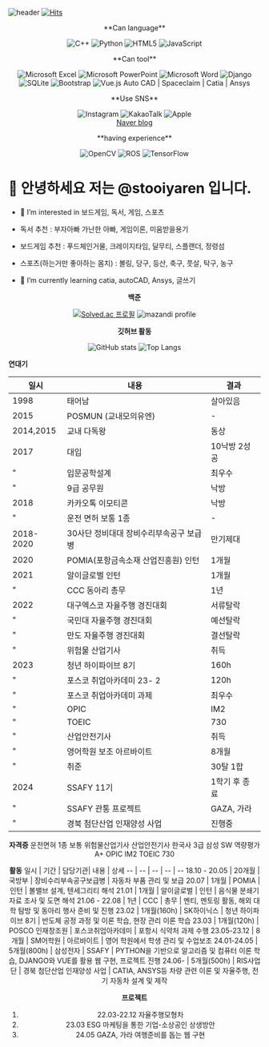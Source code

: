 ![header](https://capsule-render.vercel.app/api?type=wave&color=auto&text=一以貫之)
[![Hits](https://hits.seeyoufarm.com/api/count/incr/badge.svg?tab=overview&from=2024-01-01&to=2024-01-11&url=https%3A%2F%2Fgithub.com%2Fstooiyaren&count_bg=%23000000&title_bg=%2388AFF7&icon=opsgenie.svg&icon_color=%2361E7DB&title=welcome&edge_flat=true)](https://hits.seeyoufarm.com)

<div align=center>
  **Can language**
  
  ![C++](https://img.shields.io/badge/c++-%2300599C.svg?style=for-the-badge&logo=c%2B%2B&logoColor=white)
  ![Python](https://img.shields.io/badge/python-3670A0?style=for-the-badge&logo=python&logoColor=ffdd54)
  ![HTML5](https://img.shields.io/badge/html5-%23E34F26.svg?style=for-the-badge&logo=html5&logoColor=white)
  ![JavaScript](https://img.shields.io/badge/javascript-%23323330.svg?style=for-the-badge&logo=javascript&logoColor=%23F7DF1E)
  
</div>


<div align=center>
  **Can tool**
  
  ![Microsoft Excel](https://img.shields.io/badge/Microsoft_Excel-217346?style=for-the-badge&logo=microsoft-excel&logoColor=white)
  ![Microsoft PowerPoint](https://img.shields.io/badge/Microsoft_PowerPoint-B7472A?style=for-the-badge&logo=microsoft-powerpoint&logoColor=white)
  ![Microsoft Word](https://img.shields.io/badge/Microsoft_Word-2B579A?style=for-the-badge&logo=microsoft-word&logoColor=white)
  ![Django](https://img.shields.io/badge/django-%23092E20.svg?style=for-the-badge&logo=django&logoColor=white)
  ![SQLite](https://img.shields.io/badge/sqlite-%2307405e.svg?style=for-the-badge&logo=sqlite&logoColor=white)
  ![Bootstrap](https://img.shields.io/badge/bootstrap-%238511FA.svg?style=for-the-badge&logo=bootstrap&logoColor=white)
  ![Vue.js](https://img.shields.io/badge/vuejs-%2335495e.svg?style=for-the-badge&logo=vuedotjs&logoColor=%234FC08D)
  Auto CAD | Spaceclaim | Catia | Ansys
</div>

<div align=center>
  **Use SNS**
  
  ![Instagram](https://img.shields.io/badge/Instagram-%23E4405F.svg?style=for-the-badge&logo=Instagram&logoColor=white)
  ![KakaoTalk](https://img.shields.io/badge/kakaotalk-ffcd00.svg?style=for-the-badge&logo=kakaotalk&logoColor=000000)
  ![Apple](https://img.shields.io/badge/Apple-%23000000.svg?style=for-the-badge&logo=apple&logoColor=white)  
  [Naver blog](https://blog.naver.com/jk05117)
</div>

<div align=center>
  **having experience**
 
  ![OpenCV](https://img.shields.io/badge/opencv-%23white.svg?style=for-the-badge&logo=opencv&logoColor=white)
  ![ROS](https://img.shields.io/badge/ros-%230A0FF9.svg?style=for-the-badge&logo=ros&logoColor=white)
  ![TensorFlow](https://img.shields.io/badge/TensorFlow-%23FF6F00.svg?style=for-the-badge&logo=TensorFlow&logoColor=white)
  
</div>

# 👋 안녕하세요 저는 @stooiyaren 입니다.
- 👀 I’m interested in 보드게임, 독서, 게임, 스포츠
 - 독서 추천 : 부자아빠 가난한 아빠, 게임이론, 미움받을용기
 - 보드게임 추천 : 푸드체인거물, 크레이지타임, 달무티, 스플랜더, 정령섬
 - 스포츠(하는거만 좋아하는 몸치) : 볼링, 당구, 등산, 축구, 풋살, 탁구, 농구

- 🌱 I’m currently learning catia, autoCAD, Ansys, 글쓰기

<div align=center>
 
  **백준** 

[![Solved.ac
프로필](http://mazassumnida.wtf/api/generate_badge?boj=jk05117)](https://solved.ac/jk05117)
![mazandi profile](http://mazandi.herokuapp.com/api?handle=jk05117&theme=warm)
</div>


<div align=center>

  **깃허브 활동**
  
![GitHub stats](https://github-readme-stats.vercel.app/api?username=stooiyaren&show_icons=true&theme=radical)
![Top Langs](https://github-readme-stats.vercel.app/api/top-langs/?username=stooiyaren)
</div>


<div align=left>
  

  **연대기**
  
  일시 | 내용 | 결과
  -- | -- | --
  1998 | 태어남 | 살아있음
  2015 | POSMUN (교내모의유엔) | -
  2014,2015| 교내 다독왕 | 동상
  2017 | 대입 | 10낙방 2성공
  " | 입문공학설계 | 최우수
  " | 9급 공무원 | 낙방
  2018 | 카카오톡 이모티콘 | 낙방
  " | 운전 면허 보통 1종 | -
  2018-2020 | 30사단 정비대대 장비수리부속공구 보급병 | 만기제대
  2020 | POMIA(포항금속소재 산업진흥원) 인턴 | 1개월
  2021 | 알이글로벌 인턴 | 1개월
  " | CCC 동아리 총무 | 1년
  2022 | 대구엑스코 자율주행 경진대회 | 서류탈락
  " | 국민대 자율주행 경진대회 | 예선탈락
  " | 만도 자율주행 경진대회 | 결선탈락
  " | 위험물 산업기사 | 취득
  2023 | 청년 하이파이브 8기 | 160h
  " | 포스코 취업아카데미 23- 2 | 120h
  " | 포스코 취업아카데미 과제 | 최우수
  " | OPIC | IM2
  " | TOEIC | 730
  " | 산업안전기사 | 취득
  " | 영어학원 보조 아르바이트 | 8개월
  " | 취준 | 30탈 1합
  2024 | SSAFY 11기 | 1학기 후 종료
  " | SSAFY 관통 프로젝트 | GAZA, 가라
  " | 경북 첨단산업 인재양성 사업 | 진행중
  
</div>


<div align=center>

  **자격증**
  운전면혀 1종 보통
  위험물산업기사
  산업안전기사
  한국사 3급
  삼성 SW 역량평가 A+
  OPIC IM2
  TOEIC 730
  
</div>

<div align=center>

  **활동**
   일시 | 기간 | 담당기관| 내용 | 상세
  -- | -- | -- | -- | -- 
  18.10 - 20.05 | 20개월 | 국방부 | 장비수리부속공구보급병 | 자동차 부품 관리 및 보급 
  20.07 | 1개월 | POMIA | 인턴 | 볼밸브 설계, 텐세그리티 해석
  21.01 | 1개월 | 알이글로벌 | 인턴 | 음식물 분쇄기 자료 조사 및 도면 해석
  21.06 - 22.08 | 1년 | CCC | 총무 | 멘티, 멘토링 활동, 해외 대학 탐방 및 동아리 행사 준비 및 진행
  23.02 | 1개월(160h) | SK하이닉스 | 청년 하이파이브 8기 | 반도체 공정 과정 및 이론 학습, 현장 관리 이론 학습
  23.03 | 1개월(120h) | POSCO 인재창조원 | 포스코취업아카데미 | 포항시 식약처 과제 수행
  23.05-23.12 | 8개월 | SM어학원 | 아르바이트 | 영어 학원에서 학생 관리 및 수업보조
  24.01-24.05 | 5개월(800h) | 삼성전자 | SSAFY | PYTHON을 기반으로 알고리즘 및 컴퓨터 이론 학습, DJANGO와 VUE를 활용 웹 구현, 프로젝트 진행
  24.06- | 5개월(500h) | RIS사업단 | 경북 첨단산업 인재양성 사업 | CATIA, ANSYS등 차량 관련 이론 및 자율주행, 전기 자동차 설계 및 제작
  
</div>

<div align=center>

  **프로젝트**
  1. 22.03-22.12 자율주행모형차
  2. 23.03 ESG 마케팅을 통한 기업-소상공인 상생방안
  3. 24.05 GAZA, 가라
     여행준비를 돕는 웹 구현
  
</div>

<div align=center>

<div align=left>
<!---
stooiyaren/stooiyaren is a ✨ special ✨ repository because its `README.md` (this file) appears on your GitHub profile.
You can click the Preview link to take a look at your changes.
--->
